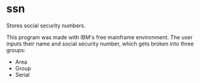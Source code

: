 # ssn
Stores social security numbers.

This program was made with IBM's free mainframe environment.
The user inputs their name and social security number, which gets broken into three groups:
- Area
- Group
- Serial
